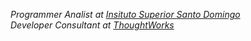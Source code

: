 
<p><em>Programmer Analist at <a href="http://www.unb.br">Insituto Superior Santo Domingo</a></br>Developer Consultant at <a href="https://www.thoughtworks.com">ThoughtWorks</a>
</em></p>





